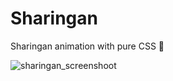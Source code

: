 # Sharingan
Sharingan animation with pure CSS
🔴

![sharingan_screenshoot](https://user-images.githubusercontent.com/86896365/149700068-dbb66234-003e-4831-9261-b43b477c3cce.png)
